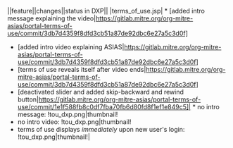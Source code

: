 ||feature||changes||status in DXP||
|terms_of_use.jsp| * [added intro message explaining the video|https://gitlab.mitre.org/org-mitre-asias/portal-terms-of-use/commit/3db7d4359f8dfd3cb51a87de92dbc6e27a5c3d0f] 
* [added intro video explaining ASIAS|https://gitlab.mitre.org/org-mitre-asias/portal-terms-of-use/commit/3db7d4359f8dfd3cb51a87de92dbc6e27a5c3d0f]
* [terms of use reveals itself after video ends|https://gitlab.mitre.org/org-mitre-asias/portal-terms-of-use/commit/3db7d4359f8dfd3cb51a87de92dbc6e27a5c3d0f]
* [deactivated slider and added skip-backward and rewind button|https://gitlab.mitre.org/org-mitre-asias/portal-terms-of-use/commit/1e1f588fb8c0df7fba70fb6d80fd8f1ef1e849c5]| * no intro message: !tou_dxp.png|thumbnail!
* no intro video: !tou_dxp.png|thumbnail!
* terms of use displays _immediately_ upon new user's login: !tou_dxp.png|thumbnail!|
